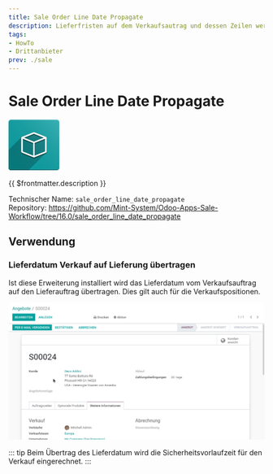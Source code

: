 ```yaml
---
title: Sale Order Line Date Propagate
description: Lieferfristen auf dem Verkaufsautrag und dessen Zeilen werden auf den Lieferauftrag übertragen.
tags:
- HowTo
- Drittanbieter
prev: ./sale
---
```

# Sale Order Line Date Propagate
![icon_oms_box](attachments/icon_oms_box.png)

{{ $frontmatter.description }}

Technischer Name: `sale_order_line_date_propagate`\
Repository: <https://github.com/Mint-System/Odoo-Apps-Sale-Workflow/tree/16.0/sale_order_line_date_propagate>

## Verwendung

### Lieferdatum Verkauf auf Lieferung übertragen

Ist diese Erweiterung installiert wird das Lieferdatum vom Verkaufsauftrag auf den Lieferauftrag übertragen. Dies gilt auch für die Verkaufspositionen.

![Sale Order Line Date Propagate](attachments/Sale%20Order%20Line%20Date%20Propagate.gif)

::: tip
Beim Übertrag des Lieferdatum wird die Sicherheitsvorlaufzeit für den Verkauf eingerechnet.
:::
